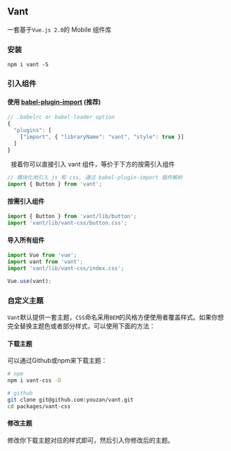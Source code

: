 ## Vant

一套基于`Vue.js 2.0`的 Mobile 组件库

### 安装

```shell
npm i vant -S
```

### 引入组件

#### 使用 [babel-plugin-import](https://github.com/ant-design/babel-plugin-import) (推荐)

   ```js
   // .babelrc or babel-loader option
   {
     "plugins": [
       ["import", { "libraryName": "vant", "style": true }]
     ]
   }
   ```
   
   接着你可以直接引入 vant 组件，等价于下方的按需引入组件

   ```js
   // 模块化地引入 js 和 css, 通过 babel-plugin-import 插件解析
   import { Button } from 'vant';
   ```

#### 按需引入组件

   ```jsx
   import { Button } from 'vant/lib/button';
   import 'vant/lib/vant-css/button.css';
   ```
 
#### 导入所有组件
 
```javascript
import Vue from 'vue';
import vant from 'vant';
import 'vant/lib/vant-css/index.css';

Vue.use(vant);
```

### 自定义主题

`Vant`默认提供一套主题，`CSS`命名采用`BEM`的风格方便使用者覆盖样式。如果你想完全替换主题色或者部分样式，可以使用下面的方法：

#### 下载主题

可以通过Github或npm来下载主题：

```bash
# npm
npm i vant-css -D

# github
git clone git@github.com:youzan/vant.git
cd packages/vant-css
```

#### 修改主题

修改你下载主题对应的样式即可，然后引入你修改后的主题。

